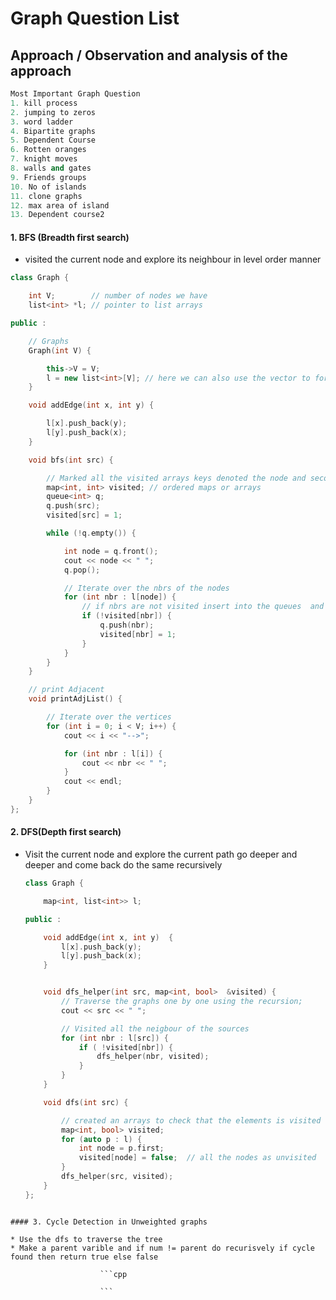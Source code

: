 # Graph Question List

## Approach / Observation and analysis of the approach


```cpp
Most Important Graph Question
1. kill process
2. jumping to zeros
3. word ladder
4. Bipartite graphs
5. Dependent Course
6. Rotten oranges
7. knight moves
8. walls and gates
9. Friends groups
10. No of islands
11. clone graphs
12. max area of island
13. Dependent course2
```

#### 1. BFS (Breadth first search)

* visited the current node and explore its neighbour in level order manner
```cpp
class Graph {

    int V;        // number of nodes we have
    list<int> *l; // pointer to list arrays

public :

    // Graphs
    Graph(int V) {

        this->V = V;
        l = new list<int>[V]; // here we can also use the vector to form the arrays
    }

    void addEdge(int x, int y) {

        l[x].push_back(y);
        l[y].push_back(x);
    }

    void bfs(int src) {

        // Marked all the visited arrays keys denoted the node and second will denotes the values
        map<int, int> visited; // ordered maps or arrays
        queue<int> q;
        q.push(src);
        visited[src] = 1;

        while (!q.empty()) {

            int node = q.front();
            cout << node << " ";
            q.pop();

            // Iterate over the nbrs of the nodes
            for (int nbr : l[node]) {
                // if nbrs are not visited insert into the queues  and marks are visited
                if (!visited[nbr]) {
                    q.push(nbr);
                    visited[nbr] = 1;
                }
            }
        }
    }

    // print Adjacent
    void printAdjList() {

        // Iterate over the vertices
        for (int i = 0; i < V; i++) {
            cout << i << "-->";

            for (int nbr : l[i]) {
                cout << nbr << " ";
            }
            cout << endl;
        }
    }
};
```

#### 2. DFS(Depth first search)

* Visit the current node and explore the current path go deeper and deeper and come back do the same recursively

    ```cpp
    class Graph {

        map<int, list<int>> l;

    public :

        void addEdge(int x, int y)  {
            l[x].push_back(y);
            l[y].push_back(x);
        }


        void dfs_helper(int src, map<int, bool>  &visited) {
            // Traverse the graphs one by one using the recursion;
            cout << src << " ";

            // Visited all the neigbour of the sources
            for (int nbr : l[src]) {
                if ( !visited[nbr]) {
                    dfs_helper(nbr, visited);
                }
            }
        }

        void dfs(int src) {

            // created an arrays to check that the elements is visited or not
            map<int, bool> visited;
            for (auto p : l) {
                int node = p.first;
                visited[node] = false;  // all the nodes as unvisited
            }
            dfs_helper(src, visited);
        }
    };
```

#### 3. Cycle Detection in Unweighted graphs

* Use the dfs to traverse the tree
* Make a parent varible and if num != parent do recurisvely if cycle found then return true else false

                    ```cpp

                    ```
